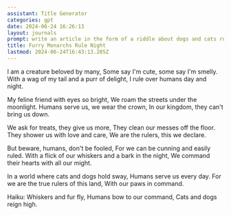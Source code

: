 ```yaml
---
assistant: Title Generator
categories: gpt
date: 2024-06-24 16:26:13
layout: journals
prompt: write an article in the form of a riddle about dogs and cats ruling humans. End it with a haiku.
title: Furry Monarchs Rule Night
lastmod: 2024-06-24T16:43:13.205Z
---
```


I am a creature beloved by many,
Some say I'm cute, some say I'm smelly.
With a wag of my tail and a purr of delight,
I rule over humans day and night.

My feline friend with eyes so bright,
We roam the streets under the moonlight.
Humans serve us, we wear the crown,
In our kingdom, they can't bring us down.

We ask for treats, they give us more,
They clean our messes off the floor.
They shower us with love and care,
We are the rulers, this we declare.

But beware, humans, don't be fooled,
For we can be cunning and easily ruled.
With a flick of our whiskers and a bark in the night,
We command their hearts with all our might.

In a world where cats and dogs hold sway,
Humans serve us every day.
For we are the true rulers of this land,
With our paws in command.

Haiku:
Whiskers and fur fly,
Humans bow to our command,
Cats and dogs reign high.